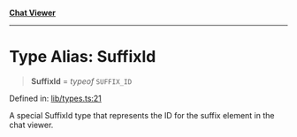 [**Chat Viewer**](../README.md)

***

# Type Alias: SuffixId

> **SuffixId** = *typeof* `SUFFIX_ID`

Defined in: [lib/types.ts:21](https://github.com/wix-incubator/chat-viewer/blob/83481c9b59373be99cbdd28a40e5ba8a4798e38a/lib/types.ts#L21)

A special SuffixId type that represents the ID for the suffix element in the chat viewer.
